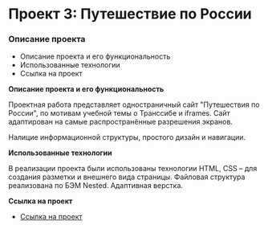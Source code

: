 # Проект 3: Путешествие по России

### Описание проекта
* Описание проекта и его функциональность
* Использованные технологии
* Ссылка на проект

**Описание проекта и его функциональность**

Проектная работа представляет одностраничный сайт "Путешествия по России", по мотивам учебной темы о Транссибе и iframes. Сайт адаптирован на самые распространённые разрешения экранов.

Налицие информационной структуры, простого дизайн и навигации.

**Использованные технологии**

В реализации проекта были использованы технологии HTML, CSS – для создания разметки и внешнего вида страницы. Файловая структура реализована по БЭМ Nested. Адаптивная верстка.

**Ссылка на проект**

* [Ссылка на проект](https://nataliabaeva20.github.io/russian-travel/.)
